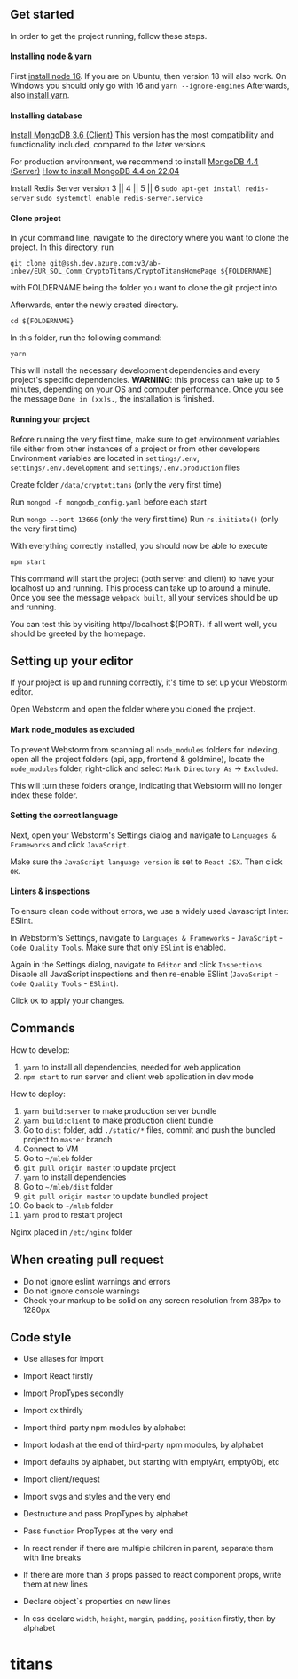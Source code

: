 ## Get started

In order to get the project running, follow these steps.

#### Installing node & yarn

First [install node 16](https://nodejs.org/en/download/). If you are on Ubuntu, then version 18 will also work. On Windows you should only go with 16 and `yarn --ignore-engines`
Afterwards, also [install yarn](https://yarnpkg.com/en/docs/install).

#### Installing database

[Install MongoDB 3.6 (Client)](https://www.mongodb.com/docs/v3.6/tutorial/install-mongodb-on-ubuntu)
This version has the most compatibility and functionality included, compared to the later versions

For production environment, we recommend to install [MongoDB 4.4 (Server)](https://www.mongodb.com/docs/v4.4/tutorial/install-mongodb-on-ubuntu)
[How to install MongoDB 4.4 on 22.04](https://apmb.co.uk/posts/mongodb-4.4-ubuntu-22-04/)

Install Redis Server version 3 || 4 || 5 || 6
`sudo apt-get install redis-server`
`sudo systemctl enable redis-server.service`

#### Clone project

In your command line, navigate to the directory where you want to clone the project.
In this directory, run

`git clone git@ssh.dev.azure.com:v3/ab-inbev/EUR_SOL_Comm_CryptoTitans/CryptoTitansHomePage ${FOLDERNAME}`

with FOLDERNAME being the folder you want to clone the git project into.

Afterwards, enter the newly created directory.

`cd ${FOLDERNAME}`

In this folder, run the following command:

`yarn`

This will install the necessary development dependencies and every project's specific dependencies.
**WARNING**: this process can take up to 5 minutes, depending on your OS and computer performance. Once you see the message `Done in (xx)s.`, the installation is finished.

#### Running your project

Before running the very first time, make sure to get environment variables file either from other instances of a project or from other developers
Environment variables are located in `settings/.env`, `settings/.env.development` and `settings/.env.production` files

Create folder `/data/cryptotitans` (only the very first time)

Run `mongod -f mongodb_config.yaml` before each start

Run `mongo --port 13666` (only the very first time)
Run `rs.initiate()` (only the very first time)

With everything correctly installed, you should now be able to execute

`npm start`

This command will start the project (both server and client) to have your localhost up and running. This process can take up to around a minute. Once you see the message `webpack built`, all your services should be up and running.

You can test this by visiting http://localhost:${PORT}. If all went well, you should be greeted by the homepage.

## Setting up your editor

If your project is up and running correctly, it's time to set up your Webstorm editor.

Open Webstorm and open the folder where you cloned the project.

#### Mark node_modules as excluded

To prevent Webstorm from scanning all `node_modules` folders for indexing, open all the project folders (api, app, frontend & goldmine), locate the `node_modules` folder, right-click and select `Mark Directory As` -> `Excluded`.

This will turn these folders orange, indicating that Webstorm will no longer index these folder.

#### Setting the correct language

Next, open your Webstorm's Settings dialog and navigate to `Languages & Frameworks` and click `JavaScript`.

Make sure the `JavaScript language version` is set to `React JSX`. Then click `OK`.

#### Linters & inspections

To ensure clean code without errors, we use a widely used Javascript linter: ESlint.

In Webstorm's Settings, navigate to `Languages & Frameworks` - `JavaScript` - `Code Quality Tools`. Make sure that only `ESlint` is enabled.

Again in the Settings dialog, navigate to `Editor` and click `Inspections`. Disable all JavaScript inspections and then re-enable ESlint (`JavaScript` - `Code Quality Tools` - `ESlint`).

Click `OK` to apply your changes.

## Commands

How to develop:
1) `yarn` to install all dependencies, needed for web application
2) `npm start` to run server and client web application in dev mode

How to deploy:
1) `yarn build:server` to make production server bundle
2) `yarn build:client` to make production client bundle
3) Go to `dist` folder, add `./static/*` files, commit and push the bundled project to `master` branch
4) Connect to VM
5) Go to `~/mleb` folder
6) `git pull origin master` to update project
7) `yarn` to install dependencies
8) Go to `~/mleb/dist` folder
9) `git pull origin master` to update bundled project
10) Go back to `~/mleb` folder
11) `yarn prod` to restart project

Nginx placed in `/etc/nginx` folder

## When creating pull request

- Do not ignore eslint warnings and errors
- Do not ignore console warnings
- Check your markup to be solid on any screen resolution from 387px to 1280px

## Code style

- Use aliases for import
- Import React firstly
- Import PropTypes secondly
- Import cx thirdly
- Import third-party npm modules by alphabet
- Import lodash at the end of third-party npm modules, by alphabet
- Import defaults by alphabet, but starting with emptyArr, emptyObj, etc
- Import client/request
- Import svgs and styles and the very end

- Destructure and pass PropTypes by alphabet
- Pass `function` PropTypes at the very end

- In react render if there are multiple children in parent, separate them with line breaks
- If there are more than 3 props passed to react component props, write them at new lines

- Declare object`s properties on new lines

- In css declare `width`, `height`, `margin`, `padding`, `position` firstly, then by alphabet
# titans
